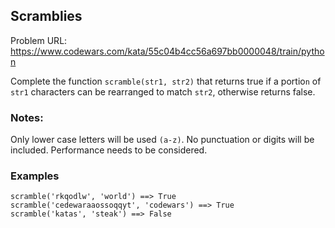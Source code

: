 ## Scramblies

Problem URL: https://www.codewars.com/kata/55c04b4cc56a697bb0000048/train/python

Complete the function `scramble(str1, str2)` that returns true if a portio`n` of `str1` characters can be rearranged to match `str2`, otherwise returns false.

### Notes:

Only lower case letters will be used `(a-z)`. No punctuation or digits will be included.
Performance needs to be considered.
### Examples
```
scramble('rkqodlw', 'world') ==> True
scramble('cedewaraaossoqqyt', 'codewars') ==> True
scramble('katas', 'steak') ==> False
```
